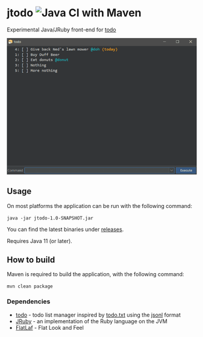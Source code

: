 # jtodo ![Java CI with Maven](https://github.com/gaborbata/jtodo/workflows/Java%20CI%20with%20Maven/badge.svg)

Experimental Java/JRuby front-end for [todo](https://github.com/gaborbata/todo)

![jtodo](https://raw.githubusercontent.com/gaborbata/jtodo/master/jtodo.gif)

## Usage

On most platforms the application can be run with the following command:

`java -jar jtodo-1.0-SNAPSHOT.jar`

You can find the latest binaries under [releases](https://github.com/gaborbata/jtodo/releases).

Requires Java 11 (or later).

## How to build

Maven is required to build the application, with the following command:

`mvn clean package`

### Dependencies

* [todo](https://github.com/gaborbata/todo) - todo list manager inspired by [todo.txt](http://todotxt.org) using the [jsonl](http://jsonlines.org) format
* [JRuby](https://github.com/jruby/jruby) - an implementation of the Ruby language on the JVM
* [FlatLaf](https://github.com/JFormDesigner/FlatLaf) - Flat Look and Feel
